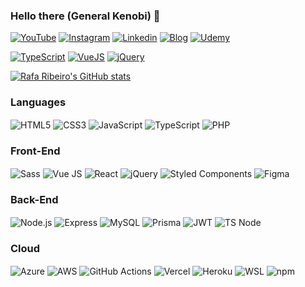 ### Hello there (General Kenobi) 👋

[![YouTube](https://img.shields.io/badge/YouTube-FF0000?style=for-the-badge&logo=youtube&logoColor=white)](https://www.youtube.com/c/HcodeBrasil)
[![Instagram](https://img.shields.io/badge/Instagram-E4405F?style=for-the-badge&logo=instagram&logoColor=white)](https://www.instagram.com/rafaribeiro.dev/)
[![Linkedin](https://img.shields.io/badge/LinkedIn-0077B5?style=for-the-badge&logo=linkedin&logoColor=white)](https://www.linkedin.com/in/anthony-rafael-ribeiro/)
[![Blog](https://img.shields.io/badge/Blogger-FF5722?style=for-the-badge&logo=blogger&logoColor=white)](https://www.hcode.com.br/blog)
[![Udemy](https://img.shields.io/badge/Udemy-EC5252?style=for-the-badge&logo=Udemy&logoColor=white)]([https://www.hcode.com.br/blog](https://www.udemy.com/user/anthony-rafael-ribeiro/))

[![TypeScript](https://img.shields.io/badge/TypeScript-007ACC?style=for-the-badge&logo=typescript&logoColor=white)]([https://www.youtube.com/c/HcodeBrasil](https://www.hcode.com.br/cursos/typescript))
[![VueJS](https://img.shields.io/badge/Vue.js-35495E?style=for-the-badge&logo=vue.js&logoColor=4FC08D)]([https://www.instagram.com/rafaribeiro.dev/](https://www.hcode.com.br/cursos/vue-js))
[![jQuery](https://img.shields.io/badge/jQuery-0769AD?style=for-the-badge&logo=jquery&logoColor=white)]([https://www.linkedin.com/in/anthony-rafael-ribeiro/](https://www.hcode.com.br/cursos/jquery-js))

[![Rafa Ribeiro's GitHub stats](https://github-readme-stats.vercel.app/api?username=orafaribeiro&show_icons=true&theme=dark&include_all_commits=true&count_private=true)](https://github.com/anuraghazra/github-readme-stats)

### Languages

<div style="display: inline-block;">
  <img align="center" alt="HTML5" src="https://img.shields.io/badge/HTML5-E34F26?style=for-the-badge&logo=html5&logoColor=white" />
  <img align="center" alt="CSS3" src="https://img.shields.io/badge/CSS3-1572B6?style=for-the-badge&logo=css3&logoColor=white" />
  <img align="center" alt="JavaScript" src="https://img.shields.io/badge/JavaScript-F7DF1E?style=for-the-badge&logo=javascript&logoColor=black" />
  <img align="center" alt="TypeScript" src="https://img.shields.io/badge/TypeScript-007ACC?style=for-the-badge&logo=typescript&logoColor=white" />
  <img align="center" alt="PHP" src="https://img.shields.io/badge/PHP-777BB4?style=for-the-badge&logo=php&logoColor=white" />
</div>

### Front-End

<div style="display: inline-block;">  
  <img align="center" alt="Sass" src="https://img.shields.io/badge/Sass-CC6699?style=for-the-badge&logo=sass&logoColor=white" />
  <img align="center" alt="Vue JS" src="https://img.shields.io/badge/Vue.js-35495E?style=for-the-badge&logo=vue.js&logoColor=4FC08D" />
  <img align="center" alt="React" src="https://img.shields.io/badge/React-20232A?style=for-the-badge&logo=react&logoColor=61DAFB" />
  <img align="center" alt="jQuery" src="https://img.shields.io/badge/jQuery-0769AD?style=for-the-badge&logo=jquery&logoColor=white" />
  <img align="center" alt="Styled Components" src="https://img.shields.io/badge/styled--components-DB7093?style=for-the-badge&logo=styled-components&logoColor=white" />
  <img align="center" alt="Figma" src="https://img.shields.io/badge/Figma-F24E1E?style=for-the-badge&logo=figma&logoColor=white" />
</div>

### Back-End

<div style="display: inline-block;">  
  <img align="center" alt="Node.js" src="https://img.shields.io/badge/Node.js-43853D?style=for-the-badge&logo=node.js&logoColor=white" />  
  <img align="center" alt="Express" src="https://img.shields.io/badge/Express.js-404D59?style=for-the-badge" />
  <img align="center" alt="MySQL" src="https://img.shields.io/badge/MySQL-005C84?style=for-the-badge&logo=mysql&logoColor=white" />    
  <img align="center" alt="Prisma" src="https://img.shields.io/badge/Prisma-3982CE?style=for-the-badge&logo=Prisma&logoColor=white" />    
  <img align="center" alt="JWT" src="https://img.shields.io/badge/json%20web%20tokens-323330?style=for-the-badge&logo=json-web-tokens&logoColor=pink" />    
  <img align="center" alt="TS Node" src="https://img.shields.io/badge/ts--node-3178C6?style=for-the-badge&logo=ts-node&logoColor=white" />    
</div>

### Cloud

<div style="display: inline-block;">
  <img align="center" alt="Azure" src="https://img.shields.io/badge/Microsoft_Azure-0089D6?style=for-the-badge&logo=microsoft-azure&logoColor=white" />
  <img align="center" alt="AWS" src="https://img.shields.io/badge/Amazon_AWS-232F3E?style=for-the-badge&logo=amazon-aws&logoColor=white" />
  <img align="center" alt="GitHub Actions" src="https://img.shields.io/badge/GitHub_Actions-2088FF?style=for-the-badge&logo=github-actions&logoColor=white" />
  <img align="center" alt="Vercel" src="https://img.shields.io/badge/Vercel-000000?style=for-the-badge&logo=vercel&logoColor=white" />  
  <img align="center" alt="Heroku" src="https://img.shields.io/badge/Heroku-430098?style=for-the-badge&logo=heroku&logoColor=white" />  
  <img align="center" alt="WSL" src="https://img.shields.io/badge/WSL-0a97f5?style=for-the-badge&logo=linux&logoColor=white" />
  <img align="center" alt="npm" src="https://img.shields.io/badge/npm-CB3837?style=for-the-badge&logo=npm&logoColor=white" />
</div>
